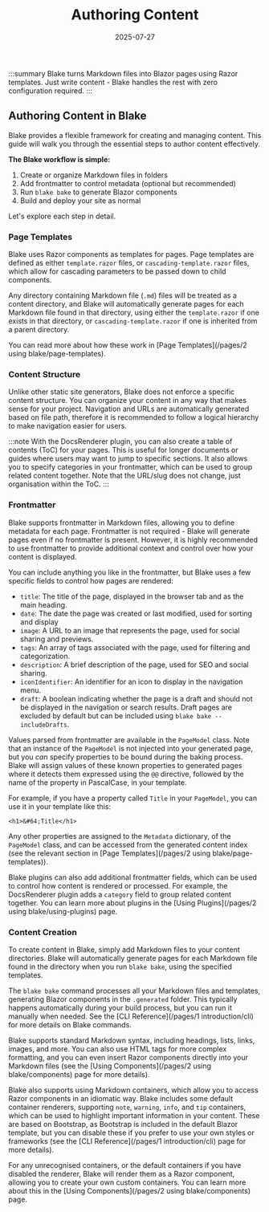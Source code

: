 ﻿---
title: 'Authoring Content'
date: 2025-07-27
image: images/blake-logo.png
tags: []
description: "Guides on how to create and manage content in Blake."
iconIdentifier: "bi bi-plus-square-fill-nav-menu"
pageOrder: 1
category: "Using Blake"
quickAccess: 2
---

:::summary
Blake turns Markdown files into Blazor pages using Razor templates. Just write content - Blake handles the rest with zero configuration required.
:::

## Authoring Content in Blake

Blake provides a flexible framework for creating and managing content. This guide will walk you through the essential steps to author content effectively.

**The Blake workflow is simple:**
1. Create or organize Markdown files in folders
2. Add frontmatter to control metadata (optional but recommended)  
3. Run `blake bake` to generate Blazor components
4. Build and deploy your site as normal

Let's explore each step in detail.

### Page Templates

Blake uses Razor components as templates for pages. Page templates are defined as either `template.razor` files, or `cascading-template.razor` files, which allow for cascading parameters to be passed down to child components.

Any directory containing Markdown file (`.md`) files will be treated as a content directory, and Blake will automatically generate pages for each Markdown file found in that directory, using either the `template.razor` if one exists in that directory, or `cascading-template.razor` if one is inherited from a parent directory.

You can read more about how these work in [Page Templates](/pages/2 using blake/page-templates).

### Content Structure

Unlike other static site generators, Blake does not enforce a specific content structure. You can organize your content in any way that makes sense for your project. Navigation and URLs are automatically generated based on file path, therefore it is recommended to follow a logical hierarchy to make navigation easier for users.

:::note
With the DocsRenderer plugin, you can also create a table of contents (ToC) for your pages. This is useful for longer documents or guides where users may want to jump to specific sections. It also allows you to specify categories in your frontmatter, which can be used to group related content together. Note that the URL/slug does not change, just organisation within the ToC.
:::

### Frontmatter

Blake supports frontmatter in Markdown files, allowing you to define metadata for each page. Frontmatter is not required - Blake will generate pages even if no frontmatter is present. However, it is highly recommended to use frontmatter to provide additional context and control over how your content is displayed.

You can include anything you like in the frontmatter, but Blake uses a few specific fields to control how pages are rendered:

- `title`: The title of the page, displayed in the browser tab and as the main heading.
- `date`: The date the page was created or last modified, used for sorting and display
- `image`: A URL to an image that represents the page, used for social sharing and previews.
- `tags`: An array of tags associated with the page, used for filtering and categorization.
- `description`: A brief description of the page, used for SEO and social sharing.
- `iconIdentifier`: An identifier for an icon to display in the navigation menu.
- `draft`: A boolean indicating whether the page is a draft and should not be displayed in the navigation or search results. Draft pages are excluded by default but can be included using `blake bake --includeDrafts`.

Values parsed from frontmatter are available in the `PageModel` class. Note that an instance of the `PageModel` is not injected into your generated page, but you _can_ specify properties to be bound during the baking process. Blake will assign values of these known properties to generated pages where it detects them expressed using the `@@` directive, followed by the name of the property in PascalCase, in your template.

For example, if you have a property called `Title` in your `PageModel`, you can use it in your template like this:

```razor
<h1>&#64;Title</h1>
```

Any other properties are assigned to the `Metadata` dictionary, of the `PageModel` class, and can be accessed from the generated content index (see the relevant section in [Page Templates](/pages/2 using blake/page-templates)).

Blake plugins can also add additional frontmatter fields, which can be used to control how content is rendered or processed. For example, the DocsRenderer plugin adds a `category` field to group related content together. You can learn more about plugins in the [Using Plugins](/pages/2 using blake/using-plugins) page.

### Content Creation

To create content in Blake, simply add Markdown files to your content directories. Blake will automatically generate pages for each Markdown file found in the directory when you run `blake bake`, using the specified templates.

The `blake bake` command processes all your Markdown files and templates, generating Blazor components in the `.generated` folder. This typically happens automatically during your build process, but you can run it manually when needed. See the [CLI Reference](/pages/1 introduction/cli) for more details on Blake commands.

Blake supports standard Markdown syntax, including headings, lists, links, images, and more. You can also use HTML tags for more complex formatting, and you can even insert Razor components directly into your Markdown files (see the [Using Components](/pages/2 using blake/components) page for more details).

Blake also supports using Markdown containers, which allow you to access Razor components in an idiomatic way. Blake includes some default container renderers, supporting `note`, `warning`, `info`, and `tip` containers, which can be used to highlight important information in your content. These are based on Bootstrap, as Bootstrap is included in the default Blazor template, but you can disable these if you prefer to use your own styles or frameworks (see the [CLI Reference](/pages/1 introduction/cli) page for more details).

For any unrecognised containers, or the default containers if you have disabled the renderer, Blake will render them as a Razor component, allowing you to create your own custom containers. You can learn more about this in the [Using Components](/pages/2 using blake/components) page.